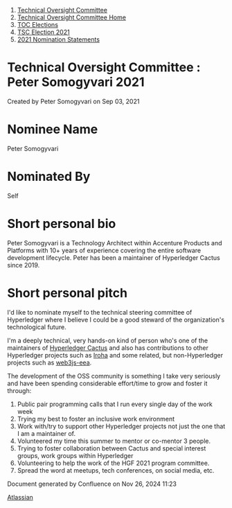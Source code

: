 1. [Technical Oversight Committee](index.html)
2. [Technical Oversight Committee Home](Technical-Oversight-Committee-Home_21430274.html)
3. [TOC Elections](TOC-Elections_21448771.html)
4. [TSC Election 2021](TSC-Election-2021_21442572.html)
5. [2021 Nomination Statements](2021-Nomination-Statements_21430631.html)

# Technical Oversight Committee : Peter Somogyvari 2021

Created by Peter Somogyvari on Sep 03, 2021

# Nominee Name

Peter Somogyvari

# Nominated By

Self

# Short personal bio

Peter Somogyvari is a Technology Architect within Accenture Products and Platforms with 10+ years of experience covering the entire software development lifecycle. Peter has been a maintainer of Hyperledger Cactus since 2019.

# Short personal pitch

I'd like to nominate myself to the technical steering committee of Hyperledger where I believe I could be a good steward of the organization's technological future.

I'm a deeply technical, very hands-on kind of person who's one of the maintainers of [Hyperledger Cactus](https://github.com/hyperledger/cactus) and also has contributions to other Hyperledger projects such as [Iroha](https://github.com/hyperledger/iroha) and some related, but non-Hyperledger projects such as [web3js-eea](https://github.com/ConsenSys/web3js-eea).

The development of the OSS community is something I take very seriously and have been spending considerable effort/time to grow and foster it through:

1. Public pair programming calls that I run every single day of the work week
2. Trying my best to foster an inclusive work environment
3. Work with/try to support other Hyperledger projects not just the one that I am a maintainer of.
4. Volunteered my time this summer to mentor or co-mentor 3 people.
5. Trying to foster collaboration between Cactus and special interest groups, work groups within Hyperledger
6. Volunteering to help the work of the HGF 2021 program committee.
7. Spread the word at meetups, tech conferences, on social media, etc.

Document generated by Confluence on Nov 26, 2024 11:23

[Atlassian](http://www.atlassian.com/)
